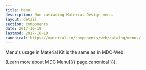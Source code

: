 ```yaml
---
title: Menu
description: Non-cascading Material Design menu.
layout: detail
section: components
date: 2017-10-19
lastmod: 2017-10-19
canonical: https://material.io/components/web/catalog/menus/
---
```


Menu's usage in Material Kit is the same as in MDC-Web.

[Learn more about MDC Menu]({{ page.canonical }}).
